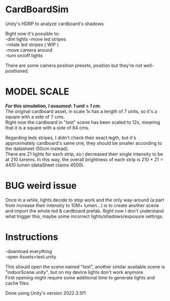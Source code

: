 # CardBoardSim
Unity's HDRP to analyze cardboard's shadows

Right now it's possible to:  
-dim lights 
-move led stripes  
-rotate led stripes ( WIP )  
-move camera around  
-turn on/off lights  

There are some camera position presets, position but they're not well-positioned.

# MODEL SCALE
***For this simulation, I assumed: 1 unit = 1 cm.***  
The original cardboard asset, in scale 1x has a length of 7 units, so it's a square with a side of 7 cms.  
Right now the cardboard in "test" scene has been scaled to 12x, meaning that it is a square with a side of 84 cms.

Regarding leds stripes, I didn't check their exact legth, but it's approximately cardboard's same one, they should be smaller according to the datasheet (50cm instead).  
There are 21 lights for each strip, so i decreased their single intensity to be at 210 lumens. In this way, the overall brightness of each strip is 210 * 21 = 4410 lumen (dataSheet claims 4500).

# BUG weird issue
Once in a while, lights decide to stop work and the only way-around (a part from increase their intensity to 10M+ lumen...) is to create another scene and import the whole led & cardboard prefab.
Right now I don't understand what trigger this, maybe some incorrect lights/shadows/exposure settings. 


# Instructions
  
-download everything  
-open Assets>test.unity  

This should open the scene named "test", another similar available scene is "indoorScene.unity", but on my device lights don't work anymore.  
First opening might require some additional time to generate lights and cache files.

Done using Unity's version 2022.3.5f1


